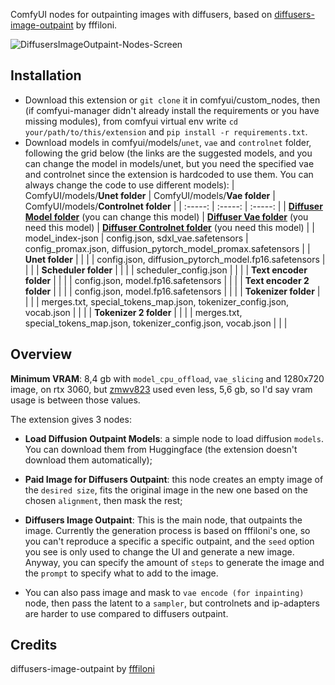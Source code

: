 ComfyUI nodes for outpainting images with diffusers, based on [diffusers-image-outpaint](https://huggingface.co/spaces/fffiloni/diffusers-image-outpaint/tree/main) by fffiloni.

![DiffusersImageOutpaint-Nodes-Screen](https://github.com/user-attachments/assets/df6ee871-08ab-4e34-b47e-410673a026ed)

## Installation
- Download this extension or `git clone` it in comfyui/custom_nodes, then (if comfyui-manager didn't already install the requirements or you have missing modules), from comfyui virtual env write `cd your/path/to/this/extension` and `pip install -r requirements.txt`.
- Download models in comfyui/models/`unet`, `vae` and `controlnet` folder, following the grid below (the links are the suggested models, and you can change the model in models/unet, but you need the specified vae and controlnet since the extension is hardcoded to use them. You can always change the code to use different models):
  | 	ComfyUI/models/**Unet folder**	 | 	ComfyUI/models/**Vae folder**	 | 	ComfyUI/models/**Controlnet folder**	 |
  | 	:-----:	 | 	:-----:	 | 	:-----:	 |
  | 	**[Diffuser Model folder](https://huggingface.co/SG161222/RealVisXL_V5.0_Lightning/tree/main)** (you can change this model)	| 	**[Diffuser Vae folder](https://huggingface.co/madebyollin/sdxl-vae-fp16-fix/tree/main)** (you need this model)	| 	**[Diffuser Controlnet folder](https://huggingface.co/xinsir/controlnet-union-sdxl-1.0/tree/main)** (you need this model)	 |
  | 	model_index-json	| 	config.json, sdxl_vae.safetensors	| 	config_promax.json, diffusion_pytorch_model_promax.safetensors	 |
  | 	**Unet folder**	| | |
  | 	config.json, diffusion_pytorch_model.fp16.safetensors	| | |
  | 	**Scheduler folder**	| | |
  | 	scheduler_config.json	| | |
  | 	**Text encoder folder**	| | |
  | 	config.json, model.fp16.safetensors	| | |
  | 	**Text encoder 2 folder**	| | |
  | 	config.json, model.fp16.safetensors	| | |
  | 	**Tokenizer folder**	| | |
  | 	merges.txt, special_tokens_map.json, tokenizer_config.json, vocab.json	| | |
  | 	**Tokenizer 2 folder**	| | |
  | 	merges.txt, special_tokens_map.json, tokenizer_config.json, vocab.json	| | |
  
## Overview
**Minimum VRAM**: 8,4 gb with `model_cpu_offload`, `vae_slicing` and 1280x720 image, on rtx 3060, but [zmwv823](https://github.com/GiusTex/ComfyUI-DiffusersImageOutpaint/issues/3#issue-2554112238) used even less, 5,6 gb, so I'd say vram usage is between those values.

The extension gives 3 nodes:
- **Load Diffusion Outpaint Models**: a simple node to load diffusion `models`. You can download them from Huggingface (the extension doesn't download them automatically);
- **Paid Image for Diffusers Outpaint**: this node creates an empty image of the `desired size`, fits the original image in the new one based on the chosen `alignment`, then mask the rest;
- **Diffusers Image Outpaint**: This is the main node, that outpaints the image. Currently the generation process is based on fffiloni's one, so you can't reproduce a specific a specific outpaint, and the `seed` option you see is only used to change the UI and generate a new image. Anyway, you can specify the amount of `steps` to generate the image and the `prompt` to specify what to add to the image.

- You can also pass image and mask to `vae encode (for inpainting)` node, then pass the latent to a `sampler`, but controlnets and ip-adapters are harder to use compared to diffusers outpaint.

## Credits
diffusers-image-outpaint by [fffiloni](https://huggingface.co/spaces/fffiloni/diffusers-image-outpaint/tree/main)
